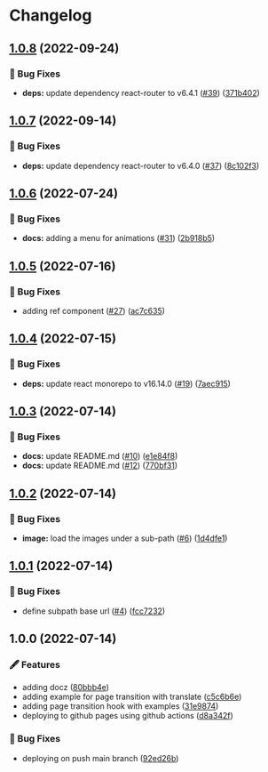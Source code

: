 # Changelog

## [1.0.8](https://github.com/arnaud-zg/playground/compare/v1.0.7...v1.0.8) (2022-09-24)


### 🐛 Bug Fixes

* **deps:** update dependency react-router to v6.4.1 ([#39](https://github.com/arnaud-zg/playground/issues/39)) ([371b402](https://github.com/arnaud-zg/playground/commit/371b402a593ce9c4df6a9df2de39b4309bcd3887))

## [1.0.7](https://github.com/arnaud-zg/playground/compare/v1.0.6...v1.0.7) (2022-09-14)


### 🐛 Bug Fixes

* **deps:** update dependency react-router to v6.4.0 ([#37](https://github.com/arnaud-zg/playground/issues/37)) ([8c102f3](https://github.com/arnaud-zg/playground/commit/8c102f3665bd44bdb6ef4c5805bb80eb3eaad197))

## [1.0.6](https://github.com/arnaud-zg/playground/compare/v1.0.5...v1.0.6) (2022-07-24)


### 🐛 Bug Fixes

* **docs:** adding a menu for animations ([#31](https://github.com/arnaud-zg/playground/issues/31)) ([2b918b5](https://github.com/arnaud-zg/playground/commit/2b918b54799582a97ae11861d91abc8288d6b389))

## [1.0.5](https://github.com/arnaud-zg/playground/compare/v1.0.4...v1.0.5) (2022-07-16)


### 🐛 Bug Fixes

* adding ref component ([#27](https://github.com/arnaud-zg/playground/issues/27)) ([ac7c635](https://github.com/arnaud-zg/playground/commit/ac7c63574a2501b04e7b89d0495cbb3a5a9f94ad))

## [1.0.4](https://github.com/arnaud-zg/playground/compare/v1.0.3...v1.0.4) (2022-07-15)


### 🐛 Bug Fixes

* **deps:** update react monorepo to v16.14.0 ([#19](https://github.com/arnaud-zg/playground/issues/19)) ([7aec915](https://github.com/arnaud-zg/playground/commit/7aec9151dbcefae51cd0ad3330d07813b4d4a1a0))

## [1.0.3](https://github.com/arnaud-zg/playground/compare/v1.0.2...v1.0.3) (2022-07-14)


### 🐛 Bug Fixes

* **docs:** update README.md ([#10](https://github.com/arnaud-zg/playground/issues/10)) ([e1e84f8](https://github.com/arnaud-zg/playground/commit/e1e84f883ff6ddcc6c8b08611ea9bd0f6a60ba2f))
* **docs:** update README.md ([#12](https://github.com/arnaud-zg/playground/issues/12)) ([770bf31](https://github.com/arnaud-zg/playground/commit/770bf31991031260a4001cba57d4d17d883f4985))

## [1.0.2](https://github.com/arnaud-zg/playground/compare/v1.0.1...v1.0.2) (2022-07-14)


### 🐛 Bug Fixes

* **image:** load the images under a sub-path ([#6](https://github.com/arnaud-zg/playground/issues/6)) ([1d4dfe1](https://github.com/arnaud-zg/playground/commit/1d4dfe18f5be8ecda72e8f690984388c63802316))

## [1.0.1](https://github.com/arnaud-zg/playground/compare/v1.0.0...v1.0.1) (2022-07-14)


### 🐛 Bug Fixes

* define subpath base url ([#4](https://github.com/arnaud-zg/playground/issues/4)) ([fcc7232](https://github.com/arnaud-zg/playground/commit/fcc72323c4f83002e220ab383b094df88a41328b))

## 1.0.0 (2022-07-14)


### 🖋 Features

* adding docz ([80bbb4e](https://github.com/arnaud-zg/playground/commit/80bbb4e814d1aef6fd95c30ac326241b9598b5a2))
* adding example for page transition with translate ([c5c6b6e](https://github.com/arnaud-zg/playground/commit/c5c6b6e9b8632bc2bcf502e8b59cc399cd53b759))
* adding page transition hook with examples ([31e9874](https://github.com/arnaud-zg/playground/commit/31e987484a1ca42613ca139b7d395719e023fdbc))
* deploying to github pages using github actions ([d8a342f](https://github.com/arnaud-zg/playground/commit/d8a342fe1ba70aaf7cf5d69eeed7f55974b6485a))


### 🐛 Bug Fixes

* deploying on push main branch ([92ed26b](https://github.com/arnaud-zg/playground/commit/92ed26b9dd2000339883a8ba6f38d189f9da169c))
